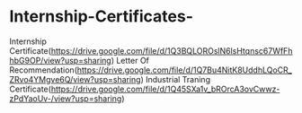 # Internship-Certificates-
Internship Certificate(https://drive.google.com/file/d/1Q3BQLOROslN6lsHtqnsc67WfFhhbG9OP/view?usp=sharing)
Letter Of Recommendation(https://drive.google.com/file/d/1Q7Bu4NitK8UddhLQoCR_ZRvo4YMgve6Q/view?usp=sharing)
Industrial Traning Certificate(https://drive.google.com/file/d/1Q45SXa1v_bROrcA3ovCwwz-zPdYaoUv-/view?usp=sharing)
